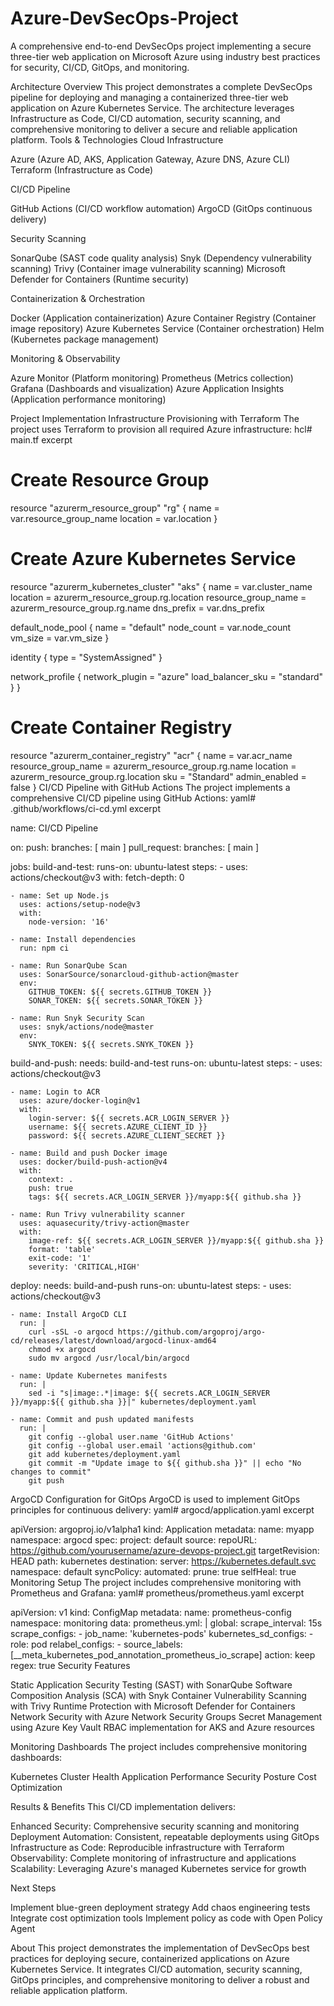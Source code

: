 # Azure-DevSecOps-Project
A comprehensive end-to-end DevSecOps project implementing a secure three-tier web application on Microsoft Azure using industry best practices for security, CI/CD, GitOps, and monitoring.

Architecture Overview
This project demonstrates a complete DevSecOps pipeline for deploying and managing a containerized three-tier web application on Azure Kubernetes Service. The architecture leverages Infrastructure as Code, CI/CD automation, security scanning, and comprehensive monitoring to deliver a secure and reliable application platform.
Tools & Technologies
Cloud Infrastructure

Azure (Azure AD, AKS, Application Gateway, Azure DNS, Azure CLI)
Terraform (Infrastructure as Code)

CI/CD Pipeline

GitHub Actions (CI/CD workflow automation)
ArgoCD (GitOps continuous delivery)

Security Scanning

SonarQube (SAST code quality analysis)
Snyk (Dependency vulnerability scanning)
Trivy (Container image vulnerability scanning)
Microsoft Defender for Containers (Runtime security)

Containerization & Orchestration

Docker (Application containerization)
Azure Container Registry (Container image repository)
Azure Kubernetes Service (Container orchestration)
Helm (Kubernetes package management)

Monitoring & Observability

Azure Monitor (Platform monitoring)
Prometheus (Metrics collection)
Grafana (Dashboards and visualization)
Azure Application Insights (Application performance monitoring)

Project Implementation
Infrastructure Provisioning with Terraform
The project uses Terraform to provision all required Azure infrastructure:
hcl# main.tf excerpt

# Create Resource Group
resource "azurerm_resource_group" "rg" {
  name     = var.resource_group_name
  location = var.location
}

# Create Azure Kubernetes Service
resource "azurerm_kubernetes_cluster" "aks" {
  name                = var.cluster_name
  location            = azurerm_resource_group.rg.location
  resource_group_name = azurerm_resource_group.rg.name
  dns_prefix          = var.dns_prefix

  default_node_pool {
    name       = "default"
    node_count = var.node_count
    vm_size    = var.vm_size
  }

  identity {
    type = "SystemAssigned"
  }

  network_profile {
    network_plugin    = "azure"
    load_balancer_sku = "standard"
  }
}

# Create Container Registry
resource "azurerm_container_registry" "acr" {
  name                = var.acr_name
  resource_group_name = azurerm_resource_group.rg.name
  location            = azurerm_resource_group.rg.location
  sku                 = "Standard"
  admin_enabled       = false
}
CI/CD Pipeline with GitHub Actions
The project implements a comprehensive CI/CD pipeline using GitHub Actions:
yaml# .github/workflows/ci-cd.yml excerpt

name: CI/CD Pipeline

on:
  push:
    branches: [ main ]
  pull_request:
    branches: [ main ]

jobs:
  build-and-test:
    runs-on: ubuntu-latest
    steps:
    - uses: actions/checkout@v3
      with:
        fetch-depth: 0

    - name: Set up Node.js
      uses: actions/setup-node@v3
      with:
        node-version: '16'
    
    - name: Install dependencies
      run: npm ci
    
    - name: Run SonarQube Scan
      uses: SonarSource/sonarcloud-github-action@master
      env:
        GITHUB_TOKEN: ${{ secrets.GITHUB_TOKEN }}
        SONAR_TOKEN: ${{ secrets.SONAR_TOKEN }}
    
    - name: Run Snyk Security Scan
      uses: snyk/actions/node@master
      env:
        SNYK_TOKEN: ${{ secrets.SNYK_TOKEN }}

  build-and-push:
    needs: build-and-test
    runs-on: ubuntu-latest
    steps:
    - uses: actions/checkout@v3
    
    - name: Login to ACR
      uses: azure/docker-login@v1
      with:
        login-server: ${{ secrets.ACR_LOGIN_SERVER }}
        username: ${{ secrets.AZURE_CLIENT_ID }}
        password: ${{ secrets.AZURE_CLIENT_SECRET }}
    
    - name: Build and push Docker image
      uses: docker/build-push-action@v4
      with:
        context: .
        push: true
        tags: ${{ secrets.ACR_LOGIN_SERVER }}/myapp:${{ github.sha }}
    
    - name: Run Trivy vulnerability scanner
      uses: aquasecurity/trivy-action@master
      with:
        image-ref: ${{ secrets.ACR_LOGIN_SERVER }}/myapp:${{ github.sha }}
        format: 'table'
        exit-code: '1'
        severity: 'CRITICAL,HIGH'

  deploy:
    needs: build-and-push
    runs-on: ubuntu-latest
    steps:
    - uses: actions/checkout@v3
    
    - name: Install ArgoCD CLI
      run: |
        curl -sSL -o argocd https://github.com/argoproj/argo-cd/releases/latest/download/argocd-linux-amd64
        chmod +x argocd
        sudo mv argocd /usr/local/bin/argocd
    
    - name: Update Kubernetes manifests
      run: |
        sed -i "s|image:.*|image: ${{ secrets.ACR_LOGIN_SERVER }}/myapp:${{ github.sha }}|" kubernetes/deployment.yaml
    
    - name: Commit and push updated manifests
      run: |
        git config --global user.name 'GitHub Actions'
        git config --global user.email 'actions@github.com'
        git add kubernetes/deployment.yaml
        git commit -m "Update image to ${{ github.sha }}" || echo "No changes to commit"
        git push

ArgoCD Configuration for GitOps
ArgoCD is used to implement GitOps principles for continuous delivery:
yaml# argocd/application.yaml excerpt

apiVersion: argoproj.io/v1alpha1
kind: Application
metadata:
  name: myapp
  namespace: argocd
spec:
  project: default
  source:
    repoURL: https://github.com/yourusername/azure-devops-project.git
    targetRevision: HEAD
    path: kubernetes
  destination:
    server: https://kubernetes.default.svc
    namespace: default
  syncPolicy:
    automated:
      prune: true
      selfHeal: true
Monitoring Setup
The project includes comprehensive monitoring with Prometheus and Grafana:
yaml# prometheus/prometheus.yaml excerpt

apiVersion: v1
kind: ConfigMap
metadata:
  name: prometheus-config
  namespace: monitoring
data:
  prometheus.yml: |
    global:
      scrape_interval: 15s
    scrape_configs:
      - job_name: 'kubernetes-pods'
        kubernetes_sd_configs:
          - role: pod
        relabel_configs:
          - source_labels: [__meta_kubernetes_pod_annotation_prometheus_io_scrape]
            action: keep
            regex: true
Security Features

Static Application Security Testing (SAST) with SonarQube
Software Composition Analysis (SCA) with Snyk
Container Vulnerability Scanning with Trivy
Runtime Protection with Microsoft Defender for Containers
Network Security with Azure Network Security Groups
Secret Management using Azure Key Vault
RBAC implementation for AKS and Azure resources

Monitoring Dashboards
The project includes comprehensive monitoring dashboards:

Kubernetes Cluster Health
Application Performance
Security Posture
Cost Optimization

Results & Benefits
This CI/CD implementation delivers:

Enhanced Security: Comprehensive security scanning and monitoring
Deployment Automation: Consistent, repeatable deployments using GitOps
Infrastructure as Code: Reproducible infrastructure with Terraform
Observability: Complete monitoring of infrastructure and applications
Scalability: Leveraging Azure's managed Kubernetes service for growth

Next Steps

Implement blue-green deployment strategy
Add chaos engineering tests
Integrate cost optimization tools
Implement policy as code with Open Policy Agent

About
This project demonstrates the implementation of DevSecOps best practices for deploying secure, containerized applications on Azure Kubernetes Service. It integrates CI/CD automation, security scanning, GitOps principles, and comprehensive monitoring to deliver a robust and reliable application platform.
